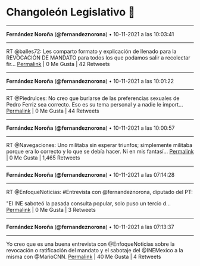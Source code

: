 # Changoleón Legislativo 🙈
*****
**Fernández Noroña** (**@fernandeznorona**) • 10-11-2021 a las 10:03:41
*****
RT @balles72: Les comparto formato y explicación de llenado para la REVOCACIÓN DE MANDATO para todos los que podamos salir a recolectar fir…
[Permalink](https://twitter.com/fernandeznorona/status/1458495594150838275) | 0 Me Gusta | 42 Retweets
*****
**Fernández Noroña** (**@fernandeznorona**) • 10-11-2021 a las 10:01:22
*****
RT @Piedrulces: No creo que burlarse de las preferencias sexuales de Pedro Ferriz sea correcto. Eso es su tema personal y a nadie le import…
[Permalink](https://twitter.com/fernandeznorona/status/1458495011079680000) | 0 Me Gusta | 44 Retweets
*****
**Fernández Noroña** (**@fernandeznorona**) • 10-11-2021 a las 10:00:57
*****
RT @Navegaciones: Uno militaba sin esperar triunfos; simplemente militaba porque era lo correcto y lo que se debía hacer. Ni en mis fantasí…
[Permalink](https://twitter.com/fernandeznorona/status/1458494906360496129) | 0 Me Gusta | 1,465 Retweets
*****
**Fernández Noroña** (**@fernandeznorona**) • 10-11-2021 a las 07:14:28
*****
RT @EnfoqueNoticias: #Entrevista con @fernandeznorona, diputado del PT: 


"El INE saboteó la pasada consulta popular, solo puso un tercio d…
[Permalink](https://twitter.com/fernandeznorona/status/1458453006685331462) | 0 Me Gusta | 3 Retweets
*****
**Fernández Noroña** (**@fernandeznorona**) • 10-11-2021 a las 07:13:37
*****
Yo creo que es una buena entrevista con @EnfoqueNoticias sobre la revocación o ratificación del mandato y el sabotaje del @INEMexico a la misma con @MarioCNN.
[Permalink](https://twitter.com/fernandeznorona/status/1458452793245667340) | 40 Me Gusta | 4 Retweets